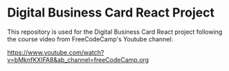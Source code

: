 # Digital Business Card React Project

This repository is used for the Digital Business Card React project following the course video from FreeCodeCamp's Youtube channel:

https://www.youtube.com/watch?v=bMknfKXIFA8&ab_channel=freeCodeCamp.org